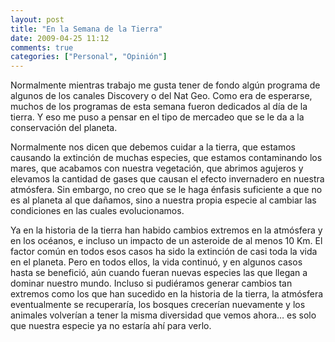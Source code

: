 ```yaml
---
layout: post
title: "En la Semana de la Tierra"
date: 2009-04-25 11:12
comments: true
categories: ["Personal", "Opinión"]
---
```


Normalmente mientras trabajo me gusta tener de fondo algún programa de algunos de los 
canales Discovery o del Nat Geo. Como era de esperarse, muchos de los programas de esta 
semana fueron dedicados al día de la tierra. Y eso me puso a pensar en el tipo de mercadeo 
que se le da a la conservación del planeta.

<!-- more -->

Normalmente nos dicen que debemos cuidar a la tierra, que estamos causando la extinción 
de muchas especies, que estamos contaminando los mares, que acabamos con nuestra vegetación, 
que abrimos agujeros y elevamos la cantidad de gases que causan el efecto invernadero en 
nuestra atmósfera. Sin embargo, no creo que se le haga énfasis suficiente a que no es al planeta 
al que dañamos, sino a nuestra propia especie al cambiar las condiciones en las cuales evolucionamos.

Ya en la historia de la tierra han habido cambios extremos en la atmósfera y en los océanos, 
e incluso un impacto de un asteroide de al menos 10 Km. El factor común en todos esos casos 
ha sido la extinción de casi toda la vida en el planeta. Pero en todos ellos, la vida continuó, 
y en algunos casos hasta se benefició, aún cuando fueran nuevas especies las que llegan a dominar 
nuestro mundo. Incluso si pudiéramos generar cambios tan extremos como los que han sucedido en 
la historia de la tierra, la atmósfera eventualmente se recuperaría, los bosques crecerían 
nuevamente y los animales volverían a tener la misma diversidad que vemos ahora… es solo que 
nuestra especie ya no estaría ahí para verlo.